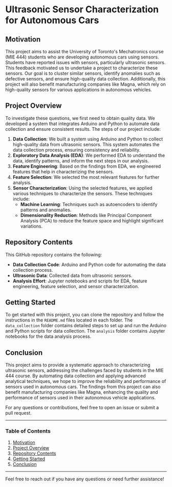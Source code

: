 # Ultrasonic Sensor Characterization for Autonomous Cars

## Motivation

This project aims to assist the University of Toronto's Mechatronics course (MIE 444) students who are developing autonomous cars using sensors. Students have reported issues with sensors, particularly ultrasonic sensors. This feedback motivated us to undertake a project to characterize these sensors. Our goal is to cluster similar sensors, identify anomalies such as defective sensors, and ensure high-quality data collection. Additionally, this project will also benefit manufacturing companies like Magna, which rely on high-quality sensors for various applications in autonomous vehicles.

## Project Overview

To investigate these questions, we first need to obtain quality data. We developed a system that integrates Arduino and Python to automate data collection and ensure consistent results. The steps of our project include:

1. **Data Collection**: We built a system using Arduino and Python to collect high-quality data from ultrasonic sensors. This system automates the data collection process, ensuring consistency and reliability.
2. **Exploratory Data Analysis (EDA)**: We performed EDA to understand the data, identify patterns, and inform the next steps in our analysis.
3. **Feature Engineering**: Based on the findings from EDA, we engineered features that help in characterizing the sensors.
4. **Feature Selection**: We selected the most relevant features for further analysis.
5. **Sensor Characterization**: Using the selected features, we applied various techniques to characterize the sensors. These techniques include:
   - **Machine Learning**: Techniques such as autoencoders to identify patterns and anomalies.
   - **Dimensionality Reduction**: Methods like Principal Component Analysis (PCA) to reduce the feature space and highlight significant variations.

## Repository Contents

This GitHub repository contains the following:

- **Data Collection Code**: Arduino and Python code for automating the data collection process.
- **Ultrasonic Data**: Collected data from ultrasonic sensors.
- **Analysis Effort**: Jupyter notebooks and scripts for EDA, feature engineering, feature selection, and sensor characterization.

## Getting Started

To get started with this project, you can clone the repository and follow the instructions in the `README.md` files located in each folder. The `data_collection` folder contains detailed steps to set up and run the Arduino and Python scripts for data collection. The `analysis` folder contains Jupyter notebooks for the data analysis process.

## Conclusion

This project aims to provide a systematic approach to characterizing ultrasonic sensors, addressing the challenges faced by students in the MIE 444 course. By automating data collection and applying advanced analytical techniques, we hope to improve the reliability and performance of sensors used in autonomous cars. The findings from this project can also benefit manufacturing companies like Magna, enhancing the quality and performance of sensors used in their autonomous vehicle applications.

For any questions or contributions, feel free to open an issue or submit a pull request.

---

### Table of Contents

1. [Motivation](#motivation)
2. [Project Overview](#project-overview)
3. [Repository Contents](#repository-contents)
4. [Getting Started](#getting-started)
5. [Conclusion](#conclusion)

---

Feel free to reach out if you have any questions or need further assistance!
